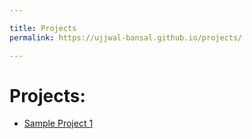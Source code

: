 ```yaml
---

title: Projects
permalink: https://ujjwal-bansal.github.io/projects/

---
```


# Projects:
- [Sample Project 1](https://ujjwal-bansal.github.io/projects/sp1/)
